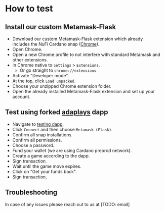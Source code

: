 # How to test

## Install our custom Metamask-Flask

- Download our custom Metamask-Flask extension which already includes the NuFi Cardano snap ([Chrome](https://github.com/nufi-official/metamask-snap-demo/releases/download/0.0.1/nufi-snap-demo-metamask-ext-build-chrome-0.0.1.zip)).
- Open Chrome.
- Open a new Chrome profile to not interfere with standard Metamask and other extensions.
- In Chrome native to `Settings` > `Extensions`.
  * Or go straight to `chrome://extensions`
- Activate "Developer mode".
- At the top, click `Load unpacked`.
- Choose your unzipped Chrome extension folder.
- Open the already installed Metamask-Flask extension and set up your account.

## Test using forked [adaplays](https://github.com/vacuumlabs/nufi-adaplays.xyz) dapp
- Navigate to [testing dapp](https://nufi-demo-snap-ef00b1df8cce.herokuapp.com/).
- Click `Connect` and then choose `Metamask (Flask)`.
- Confirm all snap installations.
- Confirm all permissions.
- Choose a password.
- Fund your wallet (we are using Cardano preprod network).
- Create a game according to the dapp.
- Sign transaction.
- Wait until the game move expires.
- Click on "Get your funds back".
- Sign transaction,

## Troubleshooting
In case of any issues please reach out to us at [TODO: email]

